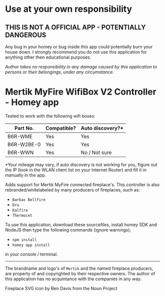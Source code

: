 # Use at your own responsibility
## THIS IS NOT A OFFICIAL APP - POTENTIALLY DANGEROUS
Any bug in your homey or bug inside this app could potentially burn your house down.
I strongly recommend you do not use this application for anything other then educational purposes.

_Author takes no responsibility in any damage caused by this application to persons or their belongings, under any circumstance._

# Mertik MyFire WifiBox V2 Controller - Homey app

Tested to work with the following wifi boxes: 

| Part No.     	| Compatible? 	| Auto discovery?* 	|
|--------------	|-------------	|------------------	|
| B6R-WME      	| Yes         	| Yes              	|
| B6R-W2BE-0   	| Yes         	| Yes              	|
| B6R-WWN 	    | Yes         	| No / Not sure    	|

*Your mileage may vary, if auto discovery is not working for you, figure out the IP (look in the WLAN client list on your Internet Router) and fill it in manually in the app.

Adds support for Mertik MyFire connected fireplace's. 
This controller is also rebranded/whitelabeled by many producers of 
fireplaces, such as:
- `Barbas Bellfire`
- `Dru`
- `Kalfire`
- `Thermocet`

To use this application, download these sourcefiles, install homey SDK and NodeJS then type the following commands (ignore warnings);

- `npm install`
- `homey app install` 

in your console / terminal.

---

The brandname and logo's of `Mertik` and the named fireplace producers, are property of and copyrighted by their respective owners.
The author of this application has no acquintance with the companies in any way. 

Fireplace SVG icon by Ben Davis from the Noun Project
